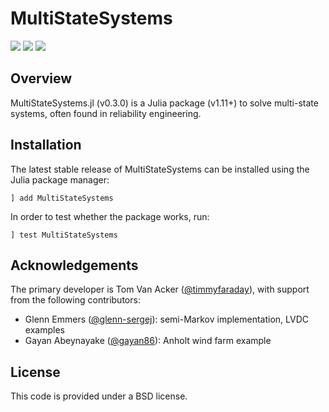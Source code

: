# MultiStateSystems

<a href="https://github.com/timmyfaraday/MultiStateSystems.jl/actions?query=workflow%3ACI"><img src="https://github.com/timmyfaraday/MultiStateSystems.jl/workflows/CI/badge.svg"></img></a>
<a href="https://codecov.io/gh/timmyfaraday/MultiStateSystems.jl"><img src="https://img.shields.io/codecov/c/github/timmyfaraday/MultiStateSystems.jl?logo=Codecov"></img></a>
<a href="https://timmyfaraday.github.io/MultiStateSystems.jl/dev/"><img src="https://github.com/timmyfaraday/MultiStateSystems.jl/workflows/Documentation/badge.svg"></img></a>


## Overview

MultiStateSystems.jl (v0.3.0) is a Julia package (v1.11+) to solve multi-state systems,
often found in reliability engineering.

## Installation

The latest stable release of MultiStateSystems can be installed using the Julia
package manager:

```
] add MultiStateSystems
```

In order to test whether the package works, run:

```
] test MultiStateSystems
```

## Acknowledgements

The primary developer is Tom Van Acker ([@timmyfaraday](https://github.com/timmyfaraday)), 
with support from the following contributors:
- Glenn Emmers ([@glenn-sergej](https://github.com/Glenn-sergej)): semi-Markov implementation, LVDC examples
- Gayan Abeynayake ([@gayan86](https://github.com/gayan86)): Anholt wind farm example

## License

This code is provided under a BSD license.
